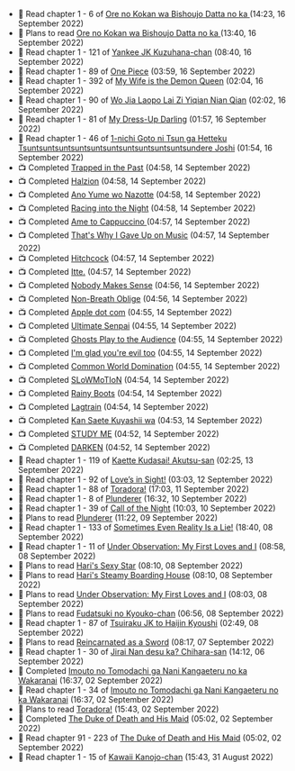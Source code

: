 <!-- ANILIST_ACTIVITY:start -->

-   📖 Read chapter 1 - 6 of [Ore no Kokan wa Bishoujo Datta no ka ](https://anilist.co/manga/147902) (14:23, 16 September 2022)
-   📖 Plans to read [Ore no Kokan wa Bishoujo Datta no ka ](https://anilist.co/manga/147902) (13:40, 16 September 2022)
-   📖 Read chapter 1 - 121 of [Yankee JK Kuzuhana-chan](https://anilist.co/manga/116822) (08:40, 16 September 2022)
-   📖 Read chapter 1 - 89 of [One Piece](https://anilist.co/manga/30013) (03:59, 16 September 2022)
-   📖 Read chapter 1 - 392 of [My Wife is the Demon Queen](https://anilist.co/manga/107966) (02:04, 16 September 2022)
-   📖 Read chapter 1 - 90 of [Wo Jia Laopo Lai Zi Yiqian Nian Qian](https://anilist.co/manga/146267) (02:02, 16 September 2022)
-   📖 Read chapter 1 - 81 of [My Dress-Up Darling](https://anilist.co/manga/101583) (01:57, 16 September 2022)
-   📖 Read chapter 1 - 46 of [1-nichi Goto ni Tsun ga Hetteku Tsuntsuntsuntsuntsuntsuntsuntsuntsuntsuntsundere Joshi](https://anilist.co/manga/152855) (01:54, 16 September 2022)
-   📺 Completed [Trapped in the Past](https://anilist.co/anime/123436) (04:58, 14 September 2022)
-   📺 Completed [Halzion](https://anilist.co/anime/130156) (04:58, 14 September 2022)
-   📺 Completed [Ano Yume wo Nazotte](https://anilist.co/anime/130246) (04:58, 14 September 2022)
-   📺 Completed [Racing into the Night](https://anilist.co/anime/126914) (04:58, 14 September 2022)
-   📺 Completed [Ame to Cappuccino ](https://anilist.co/anime/116329) (04:57, 14 September 2022)
-   📺 Completed [That's Why I Gave Up on Music](https://anilist.co/anime/116327) (04:57, 14 September 2022)
-   📺 Completed [Hitchcock](https://anilist.co/anime/115315) (04:57, 14 September 2022)
-   📺 Completed [Itte.](https://anilist.co/anime/114039) (04:57, 14 September 2022)
-   📺 Completed [Nobody Makes Sense](https://anilist.co/anime/108850) (04:56, 14 September 2022)
-   📺 Completed [Non-Breath Oblige](https://anilist.co/anime/140878) (04:56, 14 September 2022)
-   📺 Completed [Apple dot com](https://anilist.co/anime/108849) (04:55, 14 September 2022)
-   📺 Completed [Ultimate Senpai](https://anilist.co/anime/112793) (04:55, 14 September 2022)
-   📺 Completed [Ghosts Play to the Audience](https://anilist.co/anime/112141) (04:55, 14 September 2022)
-   📺 Completed [I'm glad you're evil too](https://anilist.co/anime/119940) (04:55, 14 September 2022)
-   📺 Completed [Common World Domination](https://anilist.co/anime/108757) (04:55, 14 September 2022)
-   📺 Completed [SLoWMoTIoN](https://anilist.co/anime/112144) (04:54, 14 September 2022)
-   📺 Completed [Rainy Boots](https://anilist.co/anime/137916) (04:54, 14 September 2022)
-   📺 Completed [Lagtrain](https://anilist.co/anime/139809) (04:54, 14 September 2022)
-   📺 Completed [Kan Saete Kuyashii wa](https://anilist.co/anime/131755) (04:53, 14 September 2022)
-   📺 Completed [STUDY ME](https://anilist.co/anime/118609) (04:52, 14 September 2022)
-   📺 Completed [DARKEN](https://anilist.co/anime/128752) (04:52, 14 September 2022)
-   📖 Read chapter 1 - 119 of [Kaette Kudasai! Akutsu-san](https://anilist.co/manga/113501) (02:25, 13 September 2022)
-   📖 Read chapter 1 - 92 of [Love’s in Sight!](https://anilist.co/manga/107445) (03:03, 12 September 2022)
-   📖 Read chapter 1 - 88 of [Toradora!](https://anilist.co/manga/34368) (17:03, 11 September 2022)
-   📖 Read chapter 1 - 8 of [Plunderer](https://anilist.co/manga/85939) (16:32, 10 September 2022)
-   📖 Read chapter 1 - 39 of [Call of the Night](https://anilist.co/manga/111233) (10:03, 10 September 2022)
-   📖 Plans to read [Plunderer](https://anilist.co/manga/85939) (11:22, 09 September 2022)
-   📖 Read chapter 1 - 133 of [Sometimes Even Reality Is a Lie!](https://anilist.co/manga/113076) (18:40, 08 September 2022)
-   📖 Read chapter 1 - 11 of [Under Observation: My First Loves and I](https://anilist.co/manga/103864) (08:58, 08 September 2022)
-   📖 Plans to read [Hari's Sexy Star](https://anilist.co/manga/101475) (08:10, 08 September 2022)
-   📖 Plans to read [Hari's Steamy Boarding House](https://anilist.co/manga/97632) (08:10, 08 September 2022)
-   📖 Plans to read [Under Observation: My First Loves and I](https://anilist.co/manga/103864) (08:03, 08 September 2022)
-   📖 Plans to read [Fudatsuki no Kyouko-chan](https://anilist.co/manga/85915) (06:56, 08 September 2022)
-   📖 Read chapter 1 - 87 of [Tsuiraku JK to Haijin Kyoushi](https://anilist.co/manga/99737) (02:49, 08 September 2022)
-   📖 Plans to read [Reincarnated as a Sword](https://anilist.co/manga/98014) (08:17, 07 September 2022)
-   📖 Read chapter 1 - 30 of [Jirai Nan desu ka? Chihara-san](https://anilist.co/manga/137714) (14:12, 06 September 2022)
-   📖 Completed [Imouto no Tomodachi ga Nani Kangaeteru no ka Wakaranai](https://anilist.co/manga/118084) (16:37, 02 September 2022)
-   📖 Read chapter 1 - 34 of [Imouto no Tomodachi ga Nani Kangaeteru no ka Wakaranai](https://anilist.co/manga/118084) (16:37, 02 September 2022)
-   📖 Plans to read [Toradora!](https://anilist.co/manga/34368) (15:43, 02 September 2022)
-   📖 Completed [The Duke of Death and His Maid](https://anilist.co/manga/100293) (05:02, 02 September 2022)
-   📖 Read chapter 91 - 223 of [The Duke of Death and His Maid](https://anilist.co/manga/100293) (05:02, 02 September 2022)
-   📖 Read chapter 1 - 15 of [Kawaii Kanojo-chan](https://anilist.co/manga/144155) (15:43, 31 August 2022)

<!-- ANILIST_ACTIVITY:end -->
